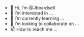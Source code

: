 - 👋 Hi, I’m @Jbeardsell
- 👀 I’m interested in ...
- 🌱 I’m currently learning ...
- 💞️ I’m looking to collaborate on ...
- 📫 How to reach me ...

<!---
Jbeardsell/Jbeardsell is a ✨ special ✨ repository because its `README.md` (this file) appears on your GitHub profile.
You can click the Preview link to take a look at your changes.
--->
